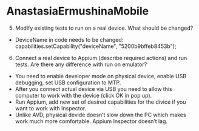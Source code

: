 # AnastasiaErmushinaMobile

5. Modify existing tests to run on a real device. What should be changed?

- DeviceName in code needs to be changed: capabilities.setCapability("deviceName", "5200b9bffeb8453b");

6. Connect a real device to Appium (describe required actions) and run tests. Are there any difference with run on emulator?

- You need to enable developer mode on physical device, enable USB debugging, set USB configuration to MTP.
- After you connect actual device via USB you need to allow this computer to work with the device (click OK in pop up).
- Run Appium, add new set of desired capabilities for the divice if you want to work with Inspector.
- Unlike AVD, physical devide doesn’t slow down the PC which makes work much more comfortable. Appium Inspector doesn’t lag.
